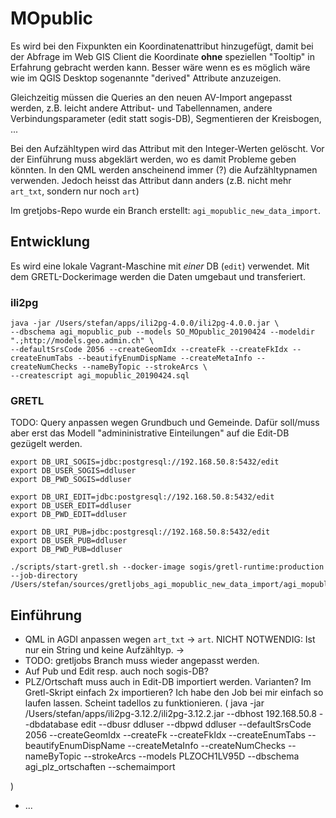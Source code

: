 # MOpublic
Es wird bei den Fixpunkten ein Koordinatenattribut hinzugefügt, damit bei der Abfrage im Web GIS Client die Koordinate **ohne** speziellen "Tooltip" in Erfahrung gebracht werden kann. Besser wäre wenn es es möglich wäre wie im QGIS Desktop sogenannte "derived" Attribute anzuzeigen.

Gleichzeitig müssen die Queries an den neuen AV-Import angepasst werden, z.B. leicht andere Attribut- und Tabellennamen, andere Verbindungsparameter (edit statt sogis-DB), Segmentieren der Kreisbogen, ...

Bei den Aufzähltypen wird das Attribut mit den Integer-Werten gelöscht. Vor der Einführung muss abgeklärt werden, wo es damit Probleme geben könnten. In den QML werden anscheinend immer (?) die Aufzähltypnamen verwenden. Jedoch heisst das Attribut dann anders (z.B. nicht mehr `art_txt`, sondern nur noch `art`)

Im gretjobs-Repo wurde ein Branch erstellt: `agi_mopublic_new_data_import`.

## Entwicklung
Es wird eine lokale Vagrant-Maschine mit _einer_ DB (`edit`) verwendet. Mit dem GRETL-Dockerimage werden die Daten umgebaut und transferiert.

### ili2pg
```
java -jar /Users/stefan/apps/ili2pg-4.0.0/ili2pg-4.0.0.jar \
--dbschema agi_mopublic_pub --models SO_MOpublic_20190424 --modeldir ".;http://models.geo.admin.ch" \
--defaultSrsCode 2056 --createGeomIdx --createFk --createFkIdx --createEnumTabs --beautifyEnumDispName --createMetaInfo --createNumChecks --nameByTopic --strokeArcs \
--createscript agi_mopublic_20190424.sql
```
### GRETL

TODO: Query anpassen wegen Grundbuch und Gemeinde. Dafür soll/muss aber erst das Modell "admininistrative Einteilungen" auf die Edit-DB gezügelt werden.

```
export DB_URI_SOGIS=jdbc:postgresql://192.168.50.8:5432/edit
export DB_USER_SOGIS=ddluser
export DB_PWD_SOGIS=ddluser

export DB_URI_EDIT=jdbc:postgresql://192.168.50.8:5432/edit
export DB_USER_EDIT=ddluser
export DB_PWD_EDIT=ddluser

export DB_URI_PUB=jdbc:postgresql://192.168.50.8:5432/edit
export DB_USER_PUB=ddluser
export DB_PWD_PUB=ddluser

./scripts/start-gretl.sh --docker-image sogis/gretl-runtime:production --job-directory /Users/stefan/sources/gretljobs_agi_mopublic_new_data_import/agi_mopublic_pub/
```



## Einführung
- QML in AGDI anpassen wegen `art_txt` -> `art`. NICHT NOTWENDIG: Ist nur ein String und keine Aufzähltyp. -> 
- TODO: gretljobs Branch muss wieder angepasst werden.
- Auf Pub und Edit resp. auch noch sogis-DB?
- PLZ/Ortschaft muss auch in Edit-DB importiert werden. Varianten? Im Gretl-Skript einfach 2x importieren? Ich habe den Job bei mir einfach so laufen lassen. Scheint tadellos zu funktionieren.
(
java -jar /Users/stefan/apps/ili2pg-3.12.2/ili2pg-3.12.2.jar --dbhost 192.168.50.8 --dbdatabase edit --dbusr ddluser --dbpwd ddluser --defaultSrsCode 2056 --createGeomIdx --createFk --createFkIdx --createEnumTabs --beautifyEnumDispName --createMetaInfo --createNumChecks --nameByTopic --strokeArcs --models PLZOCH1LV95D --dbschema agi_plz_ortschaften --schemaimport

)

- ...